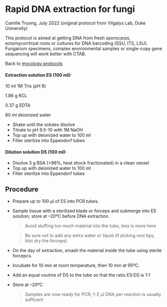 # Rapid DNA extraction for fungi 

Camille Truong, July 2022 (original protocol from Vilgalys Lab, Duke University)

This protocol is aimed at getting DNA from fresh sporocarps, ectomycorrhizal roots or cultures for DNA barcoding (SSU, ITS, LSU). Fungarium specimens, complex environmental samples or single-copy gene sequencing  will work better with CTAB.

Back to [mycology protocols](README.md)

#### Extraction solution ES (100 ml):
10 ml 1M Tris (pH 8)

1.86 g KCL

0.37 g EDTA

80 ml deionized water

- Shake until the solutes disolve
- Titrate to pH 9.5-10 with 1M NaOH
- Top up with deionized water to 100 ml
- Filter sterilize into Eppendorf tubes

#### Dilution solution DS (100 ml):
- Disolve 3 g BSA (>98%, heat shock fractionated) in a clean vessel
- Top up with deionized water to 100 ml
- Filter sterilize into Eppendorf tubes

## Procedure
- Prepare up to 100 µl of ES into PCR tubes.
- Sample tissue with a sterilized blade or forceps and submerge into ES solution; store at –20ºC before DNA extraction.

  > Avoid stuffing too much material into the tube, less is more here

  > Be sure not to add any extra water or liquid (if picking root tips, blot dry the forceps)

- On the day of extraction, smash the material inside the tube using sterile forcepcs.
- Incubate for 10 min at room temperature, then 10 min at 95ºC.
- Add an equal voulme of DS to the tube so that the ratio ES:DS is 1:1
- Store at –20ºC

  > Samples are now ready for PCR; 1-2 µl DNA per reaction is usually sufficent
